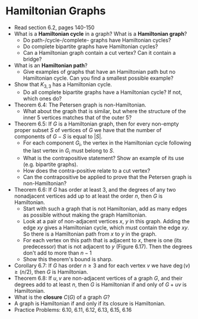 # Hamiltonian Graphs

- Read section 6.2, pages 140-150
- What is a **Hamiltonian cycle** in a graph? What is a **Hamiltonian graph**?
    - Do path-/cycle-/complete- graphs have Hamiltonian cycles?
    - Do complete bipartite graphs have Hamiltonian cycles?
    - Can a Hamiltonian graph contain a cut vertex? Can it contain a bridge?
- What is an **Hamiltonian path**?
    - Give examples of graphs that have an Hamiltonian path but no Hamiltonian cycle. Can you find a smallest possible example?
- Show that $K_{3,3}$ has a Hamiltonian cycle.
    - Do all complete bipartite graphs have a Hamiltonian cycle? If not, which ones do?
- Theorem 6.4: The Petersen graph is non-Hamiltonian.
    - What about the graph that is similar, but where the structure of the inner 5 vertices matches that of the outer 5?
- Theorem 6.5: If $G$ is a Hamiltonian graph, then for every non-empty proper subset $S$ of vertices of $G$ we have that the number of components of $G-S$ is equal to $|S|$.
    - For each component $G_i$, the vertex in the Hamiltonian cycle following the last vertex in $G_i$ must belong to $S$.
    - What is the contrapositive statement? Show an example of its use (e.g. bipartite graphs).
    - How does the contra-positive relate to a cut vertex?
    - Can the contrapositive be applied to prove that the Petersen graph is non-Hamiltonian?
- Theorem 6.6: If $G$ has order at least 3, and the degrees of any two nonadjacent vertices add up to at least the order $n$, then $G$ is Hamiltonian.
    - Start with such a graph that is not Hamiltonian, add as many edges as possible without making the graph Hamiltonian.
    - Look at a pair of non-adjacent vertices $x$, $y$ in this graph. Adding the edge $xy$ gives a Hamiltonian cycle, which must contain the edge $xy$. So there is a Hamiltonian path from $x$ to $y$ in the graph.
    - For each vertex on this path that is adjacent to $x$, there is one (its predecessor) that is not adjacent to $y$ (Figure 6.17). Then the degrees don't add to more than $n-1$
    - Show this theorem's bound is sharp.
- Corollary 6.7: If $G$ has order $n\geq 3$ and for each vertex $v$ we have $\deg(v)\geq(n/2)$, then $G$ is Hamiltonian.
- Theorem 6.8: If $u,v$ are non-adjacent vertices of a graph $G$, and their degrees add to at least $n$, then $G$ is Hamiltonian if and only of $G+uv$ is Hamiltonian.
- What is the **closure** $C(G)$ of a graph $G$?
- A graph is Hamiltonian if and only if its closure is Hamiltonian.
- Practice Problems: 6.10, 6.11, 6.12, 6.13, 6.15, 6.16
